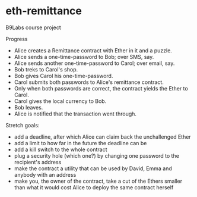 # eth-remittance
B9Labs course project

Progress

* Alice creates a Remittance contract with Ether in it and a puzzle.
* Alice sends a one-time-password to Bob; over SMS, say.
* Alice sends another one-time-password to Carol; over email, say.
* Bob treks to Carol's shop.
* Bob gives Carol his one-time-password.
* Carol submits both passwords to Alice's remittance contract.
* Only when both passwords are correct, the contract yields the Ether to Carol.
* Carol gives the local currency to Bob.
* Bob leaves.
* Alice is notified that the transaction went through.

Stretch goals:
* add a deadline, after which Alice can claim back the unchallenged Ether
* add a limit to how far in the future the deadline can be
* add a kill switch to the whole contract
* plug a security hole (which one?) by changing one password to the recipient's address
* make the contract a utility that can be used by David, Emma and anybody with an address
* make you, the owner of the contract, take a cut of the Ethers smaller than what it would cost Alice to deploy the same contract herself
